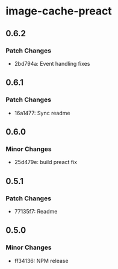 # image-cache-preact

## 0.6.2

### Patch Changes

- 2bd794a: Event handling fixes

## 0.6.1

### Patch Changes

- 16a1477: Sync readme

## 0.6.0

### Minor Changes

- 25d479e: build preact fix

## 0.5.1

### Patch Changes

- 77135f7: Readme

## 0.5.0

### Minor Changes

- ff34136: NPM release
